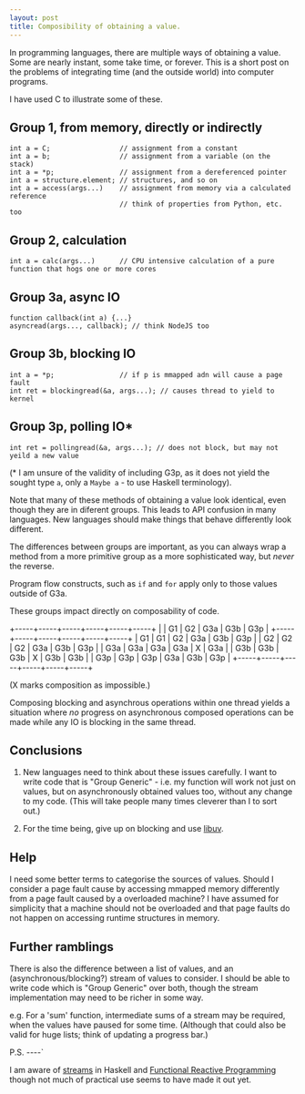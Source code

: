 ```yaml
---
layout: post
title: Composibility of obtaining a value.
---
```


In programming languages, there are multiple ways of obtaining a value.  Some are nearly instant, some take time, or forever.  This is a short post on the problems of integrating time (and the outside world) into computer programs.

I have used C to illustrate some of these.

Group 1, from memory, directly or indirectly
--------------------------------------------
    int a = C;                 // assignment from a constant 
    int a = b;                 // assignment from a variable (on the stack)
    int a = *p;                // assignment from a dereferenced pointer
    int a = structure.element; // structures, and so on
    int a = access(args...)    // assignment from memory via a calculated reference
                               // think of properties from Python, etc. too

Group 2, calculation
--------------------
    int a = calc(args...)      // CPU intensive calculation of a pure function that hogs one or more cores

Group 3a, async IO
------------------
    function callback(int a) {...}
    asyncread(args..., callback); // think NodeJS too

Group 3b, blocking IO
---------------------
    int a = *p;                // if p is mmapped adn will cause a page fault
    int ret = blockingread(&a, args...); // causes thread to yield to kernel

Group 3p, polling IO*
---------------------
    int ret = pollingread(&a, args...); // does not block, but may not yeild a new value

(* I am unsure of the validity of including G3p, as it does not yield the sought type `a`, only a `Maybe a` - to use Haskell terminology).

Note that many of these methods of obtaining a value look identical, even though they are in diferent groups.  This leads to API confusion in many languages.  New languages should make things that behave differently look different. 

The differences between groups are important, as you can always wrap a method from a more primitive group as a more sophisticated way, but *never* the reverse.

Program flow constructs, such as `if` and `for` apply only to those values outside of G3a.

These groups impact directly on composability of code.

  +-----+-----+-----+-----+-----+-----+
  |     | G1  | G2  | G3a | G3b | G3p |
  +-----+-----+-----+-----+-----+-----+
  | G1  | G1  | G2  | G3a | G3b | G3p |
  | G2  | G2  | G2  | G3a | G3b | G3p |
  | G3a | G3a | G3a | G3a |  X  | G3a |
  | G3b | G3b | G3b |  X  | G3b | G3b |
  | G3p | G3p | G3p | G3a | G3b | G3p |
  +-----+-----+-----+-----+-----+-----+

(X marks composition as impossible.)

Composing blocking and asynchrous operations within one thread yields a situation where *no* progress on asynchronous composed operations can be made while any IO is blocking in the same thread.

Conclusions
-----------

1. New languages need to think about these issues carefully.  I want to write code that is "Group Generic" - i.e. my function will work not just on values, but on asynchronously obtained values too, without any change to my code.  (This will take people many times cleverer than I to sort out.)

2. For the time being, give up on blocking and use <a href="http://nikhilm.github.com/uvbook/index.html">libuv</a>.

Help
----

I need some better terms to categorise the sources of values.
Should I consider a page fault cause by accessing mmapped memory differently from a page fault caused by a overloaded machine?  I have assumed for simplicity that a machine should not be overloaded and that page faults do not happen on accessing runtime structures in memory. 

Further ramblings
-----------------

There is also the difference between a list of values, and an (asynchronous/blocking?) stream of values to consider.  I should be able to write code which is "Group Generic" over both, though the stream implementation may need to be richer in some way.

e.g. For a 'sum' function, intermediate sums of a stream may be required, when the values have paused for some time.  (Although that could also be valid for huge lists; think of updating a progress bar.) 

P.S.
----`

I am aware of <a href="http://stackoverflow.com/questions/10942450/haskell-lists-vs-streams">streams</a> in Haskell and <a href="http://en.wikipedia.org/wiki/Functional_reactive_programming">Functional Reactive Programming</a> though not much of practical use seems to have made it out yet.
